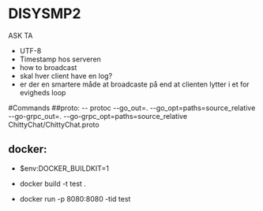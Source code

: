 # DISYSMP2

ASK TA

- UTF-8
- Timestamp hos serveren
- how to broadcast
- skal hver client have en log?
- er der en smartere måde at broadcaste på end at clienten lytter i et for evigheds loop


#Commands
##proto:
-- protoc --go_out=. --go_opt=paths=source_relative --go-grpc_out=. --go-grpc_opt=paths=source_relative ChittyChat/ChittyChat.proto 

## docker:

- $env:DOCKER_BUILDKIT=1

- docker build -t test .

- docker run -p 8080:8080 -tid test

